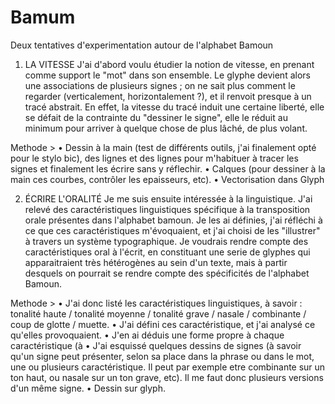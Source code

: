 # Bamum
Deux tentatives d'experimentation autour de l'alphabet Bamoun

1. LA VITESSE
J'ai d'abord voulu étudier la notion de vitesse, en prenant comme support le "mot" dans son ensemble. Le glyphe devient alors une associations de plusieurs signes ; on ne sait plus comment le regarder (verticalement, horizontalement ?), et il renvoit presque à un tracé abstrait. En effet, la vitesse du tracé induit une certaine liberté, elle se défait de la contrainte du "dessiner le signe", elle le réduit au minimum pour arriver à quelque chose de plus lâché, de plus volant.

  Methode >
  • Dessin à la main (test de différents outils, j'ai finalement opté pour le stylo bic), des lignes et des lignes pour m'habituer à tracer les signes et finalement les écrire sans y réflechir.
  • Calques (pour dessiner à la main ces courbes, contrôler les epaisseurs, etc).
  • Vectorisation dans Glyph
  
2. ÉCRIRE L'ORALITÉ
Je me suis ensuite intéressée à la linguistique. J'ai relevé des caractéristiques linguistiques spécifique à la transposition orale présentes dans l'alphabet bamoun. Je les ai définies, j'ai réfléchi à ce que ces caractéristiques m'évoquaient, et j'ai choisi de les "illustrer" à travers un système typographique. Je voudrais rendre compte des caractéristiques oral à l'écrit, en constituant une serie de glyphes qui apparaitraient très hétérogènes au sein d'un texte, mais à partir desquels on pourrait se rendre compte des spécificités de l'alphabet Bamoun.

  Methode >
  • J'ai donc listé les caractéristiques linguistiques, à savoir : tonalité haute / tonalité moyenne / tonalité grave / nasale / combinante / coup de glotte / muette.
  • J'ai défini ces caractéristique, et j'ai analysé ce qu'elles provoquaient.
  • J'en ai déduis une forme propre à chaque caractéristique (à
  • J'ai esquissé quelques dessins de signes (à savoir qu'un signe peut présenter, selon sa place dans la phrase ou dans le mot, une ou plusieurs caractéristique. Il peut par exemple etre combinante sur un ton haut, ou nasale sur un ton grave, etc). Il me faut donc plusieurs versions d'un même signe.
  • Dessin sur glyph.
